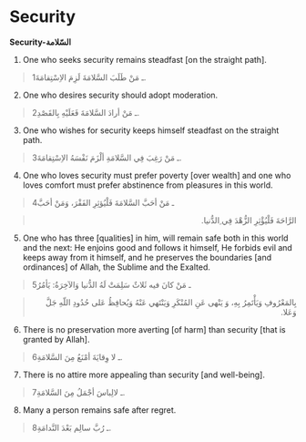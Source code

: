 Security
========

**Security-السّلامة**

1. One who seeks security remains steadfast [on the straight path].

> 1ـ مَنْ طَلَبَ السَّلامَةَ لَزِمَ الاِسْتِقامَةَ.

2. One who desires security should adopt moderation.

> 2ـ مَنْ أرادَ السَّلامَةَ فَعَلَيْهِ بِالقَصْدِ.

3. One who wishes for security keeps himself steadfast on the straight
path.

> 3ـ مَنْ رَغِبَ فِي السَّلامَةِ ألْزَمَ نَفْسَهُ الاِسْتِقامَةَ.

4. One who loves security must prefer poverty [over wealth] and one who
loves comfort must prefer abstinence from pleasures in this world.

> 4ـ مَنْ أحَبَّ السَّلامَةَ فَلْيُؤثِرِ الفَقْرَ، وَمَنْ أحَبَّ
<blockquote dir="rtl">
  <p>
الرَّاحَةَ فَلْيُؤْثِرِ الزُّهْدَ فِي ِالدُّنيا.
  </p>
</blockquote>

5. One who has three [qualities] in him, will remain safe both in this
world and the next: He enjoins good and follows it himself, He forbids
evil and keeps away from it himself, and he preserves the boundaries
[and ordinances] of Allah, the Sublime and the Exalted.

> 5ـ مَنْ كانَ فيه ثَلاثٌ سَلِمَتْ لَهُ الدُّنيا وَالآخِرَةُ: يَأمُرُ
<blockquote dir="rtl">
  <p>
بِالمَعْرُوفِ وَيَأْتَمِرُ بِهِ، وَ يَنْهى عَنِ المُنْكَرِ وَيَنْتَهي
عَنْهُ وَيُحافِظُ عَلى حُدُودِ اللّهِ جَلَّ وَعَلا.
  </p>
</blockquote>

6. There is no preservation more averting [of harm] than security [that
is granted by Allah].

> 6ـ لا وِقايَةَ أمْنَعُ مِنَ السَّلامَةِ.

7. There is no attire more appealing than security [and well-being].

> 7ـ لالِباسَ أجْمَلُ مِنَ السَّلامَةِ.

8. Many a person remains safe after regret.

> 8ـ رُبَّ سالِم بَعْدَ النَّدامَةِ.


